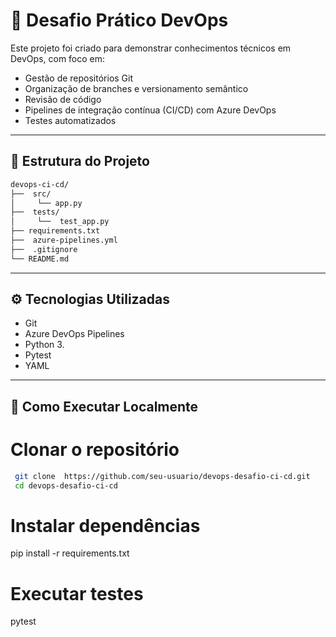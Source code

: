  #  🚀  Desafio Prático  DevOps
 
 Este projeto  foi  criado  para demonstrar  conhecimentos  técnicos  em DevOps,  com  foco  em:

 -  Gestão  de repositórios  Git
 -  Organização de  branches  e  versionamento semântico
 -  Revisão  de código
 -  Pipelines  de integração  contínua  (CI/CD)  com Azure  DevOps
 -  Testes automatizados
 
 ---
 
##  📁  Estrutura  do Projeto

```bash
devops-ci-cd/
├──  src/
│     └── app.py
├──  tests/
│     └──  test_app.py
├── requirements.txt
├──  azure-pipelines.yml
├──  .gitignore
└── README.md
```
---

##  ⚙️ Tecnologias  Utilizadas

- Git
-  Azure  DevOps Pipelines
-  Python  3.
-  Pytest
-  YAML

---

## 🧪  Como  Executar  Localmente

#  Clonar o  repositório
```bash
 git clone  https://github.com/seu-usuario/devops-desafio-ci-cd.git
 cd devops-desafio-ci-cd
 ```

#  Instalar  dependências
pip install  -r  requirements.txt

#  Executar  testes
pytest
